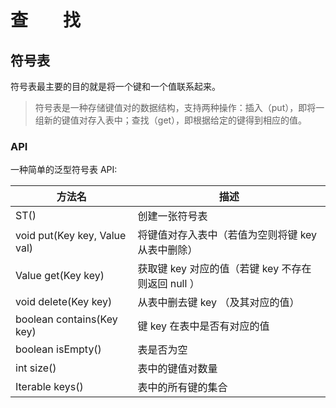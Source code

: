 # 查　　找

## 符号表

符号表最主要的目的就是将一个键和一个值联系起来。

> 符号表是一种存储键值对的数据结构，支持两种操作：插入（put），即将一组新的键值对存入表中；查找（get），即根据给定的键得到相应的值。

### API

一种简单的泛型符号表 API:

| 方法名                       | 描述                                               |
| ---------------------------- | -------------------------------------------------- |
| ST()                         | 创建一张符号表                                     |
| void put(Key key, Value val) | 将键值对存入表中（若值为空则将键 key 从表中删除）  |
| Value get(Key key)           | 获取键 key 对应的值（若键 key 不存在则返回 null ） |
| void delete(Key key)         | 从表中删去键 key （及其对应的值）                  |
| boolean contains(Key key)    | 键 key 在表中是否有对应的值                        |
| boolean isEmpty()            | 表是否为空                                         |
| int size()                   | 表中的键值对数量                                   |
| Iterable<Key> keys()         | 表中的所有键的集合                                 |







